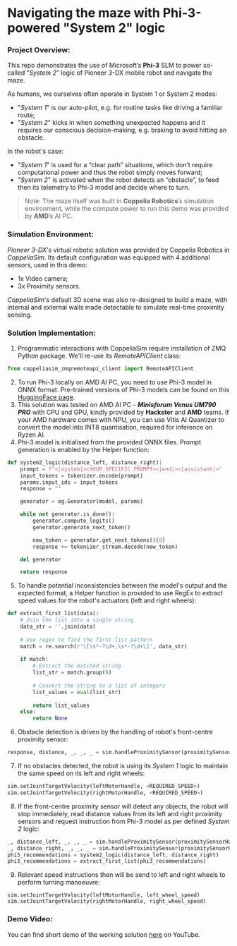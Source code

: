 # Navigating the maze with Phi-3-powered "System 2" logic

### Project Overview:
This repo demonstrates the use of Microsoft’s **Phi-3** SLM to power so-called “_System 2_” logic of Pioneer 3-DX mobile robot and navigate the maze.

As humans, we ourselves often operate in System 1 or System 2 modes:
- "_System 1_" is our auto-pilot, e.g. for routine tasks like driving a familiar route;
- "_System 2_" kicks in when something unexpected happens and it requires our conscious decision-making, e.g. braking to avoid hitting an obstacle.

In the robot's case:
- "_System 1_" is used for a “clear path” situations, which don’t require computational power and thus the robot simply moves forward;
- "_System 2_" is activated when the robot detects an “obstacle”, to feed then its telemetry to Phi-3 model and decide where to turn.

>Note: The maze itself was built in **Coppelia Robotics**’s simulation environment, while the compute power to run this demo was provided by **AMD**’s AI PC.

### Simulation Environment:
_Pioneer 3-DX_'s virtual robotic solution was provided by Coppelia Robotics in _CoppeliaSim_. Its default configuration was equipped with 4 additional sensors, used in this demo:
- 1x Video camera;
- 3x Proximity sensors.

_CoppeliaSim_'s default 3D scene was also re-designed to build a maze, with internal and external walls made detectable to simulate real-time proximity sensing.

### Solution Implementation:
1. Programmatic interactions with CoppeliaSim require installation of ZMQ Python package. We'll re-use its _RemoteAPIClient_ class:
``` Python
from coppeliasim_zmqremoteapi_client import RemoteAPIClient
```
2. To run Phi-3 locally on AMD AI PC, you need to use Phi-3 model in ONNX format. Pre-trained versions of Phi-3 models can be found on this [HuggingFace page](https://huggingface.co/microsoft).
3. This solution was tested on AMD AI PC - **_Minisforum Venus UM790 PRO_** with CPU and GPU, kindly provided by **Hackster** and **AMD** teams. If your AMD hardware comes with NPU, you can use Vitis AI Quantizer to convert the model into INT8 quantisation, required for inference on Ryzen AI.
4. Phi-3 model is initialised from the provided ONNX files. Prompt generation is enabled by the Helper function:
``` Python
def system2_logic(distance_left, distance_right):
    prompt = f"<|system|><YOUR_SPECIFIC_PROMPT><|end|><|assistant|>"
    input_tokens = tokenizer.encode(prompt)
    params.input_ids = input_tokens
    response = ""

    generator = og.Generator(model, params)

    while not generator.is_done():
        generator.compute_logits()
        generator.generate_next_token()

        new_token = generator.get_next_tokens()[0]
        response += tokenizer_stream.decode(new_token)

    del generator

    return response
```
5. To handle potential inconsistencies between the model's output and the expected format, a Helper function is provided to use RegEx to extract speed values for the robot's actuators (left and right wheels):
``` Python
def extract_first_list(data):
    # Join the list into a single string
    data_str = ''.join(data)
    
    # Use regex to find the first list pattern
    match = re.search(r'\[\s*-?\d+,\s*-?\d+\]', data_str)
    
    if match:
        # Extract the matched string
        list_str = match.group(0)
        
        # Convert the string to a list of integers
        list_values = eval(list_str)
        
        return list_values
    else:
        return None
```
6. Obstacle detection is driven by the handling of robot's front-centre proximity sensor:
``` Python
response, distance, _, _, _ = sim.handleProximitySensor(proximitySensorHandle)
```
7. If no obstacles detected, the robot is using its _System 1_ logic to maintain the same speed on its left and right wheels:
``` Python
sim.setJointTargetVelocity(leftMotorHandle, <REQUIRED_SPEED>)
sim.setJointTargetVelocity(rightMotorHandle, <REQUIRED_SPEED>)
```
8. If the front-centre proximity sensor will detect any objects, the robot will stop immediately, read distance values from its left and right proximity sensors and request instruction from Phi-3 model as per defined _System 2_ logic:
``` Python
_, distance_left, _, _, _ = sim.handleProximitySensor(proximitySensorHandleLeft)
_, distance_right, _, _, _ = sim.handleProximitySensor(proximitySensorHandleRight)
phi3_recommendations = system2_logic(distance_left, distance_right)
phi3_recommendations = extract_first_list(phi3_recommendations)
```
9. Relevant speed instructions then will be send to left and right wheels to perform turning manoeuvre:
```
sim.setJointTargetVelocity(leftMotorHandle, left_wheel_speed)
sim.setJointTargetVelocity(rightMotorHandle, right_wheel_speed)
```

### Demo Video:
You can find short demo of the working solution [here](https://youtu.be/bX2gU0sx1bE) on YouTube.
